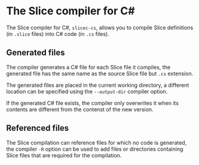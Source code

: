 # The Slice compiler for C#

The Slice compiler for C#, `slicec-cs`, allows you to compile Slice definitions (in `.slice` files) into C# code (in
`.cs` files).

## Generated files

The compiler generates a C# file for each Slice file it compiles, the generated file has the same name as the source
Slice file but `.cs` extension.

The generated files are placed in the current working directory, a different location can be specified using the
`--output-dir` compiler option.

If the generated C# file exists, the compiler only overwrites it when its contents are different from the contenst of
the new version.

## Referenced files

The Slice compilation can reference files for which no code is generated, the compiler `-R` option can be used to
add files or directories containing Slice files that are required for the compilation.
